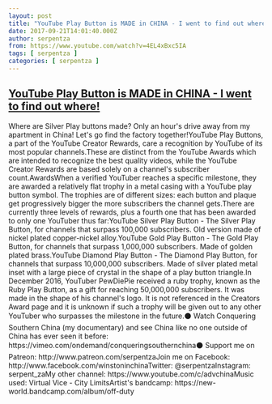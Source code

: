 ```yaml
---
layout: post
title: "YouTube Play Button is MADE in CHINA - I went to find out where!"
date: 2017-09-21T14:01:40.000Z
author: serpentza
from: https://www.youtube.com/watch?v=4EL4xBxc5IA
tags: [ serpentza ]
categories: [ serpentza ]
---
```

<!--1506002500000-->
[YouTube Play Button is MADE in CHINA - I went to find out where!](https://www.youtube.com/watch?v=4EL4xBxc5IA)
------

<div>
Where are Silver Play buttons made? Only an hour's drive away from my apartment in China! Let's go find the factory together!YouTube Play Buttons, a part of the YouTube Creator Rewards, care a recognition by YouTube of its most popular channels.These are distinct from the YouTube Awards which are intended to recognize the best quality videos, while the YouTube Creator Rewards are based solely on a channel's subscriber count.AwardsWhen a verified YouTuber reaches a specific milestone, they are awarded a relatively flat trophy in a metal casing with a YouTube play button symbol. The trophies are of different sizes: each button and plaque get progressively bigger the more subscribers the channel gets.There are currently three levels of rewards, plus a fourth one that has been awarded to only one YouTuber thus far:YouTube Silver Play Button - The Silver Play Button, for channels that surpass 100,000 subscribers. Old version made of nickel plated copper-nickel alloy.YouTube Gold Play Button - The Gold Play Button, for channels that surpass 1,000,000 subscribers. Made of golden plated brass.YouTube Diamond Play Button - The Diamond Play Button, for channels that surpass 10,000,000 subscribers. Made of silver plated metal inset with a large piece of crystal in the shape of a play button triangle.In December 2016, YouTuber PewDiePie received a ruby trophy, known as the Ruby Play Button, as a gift for reaching 50,000,000 subscribers. It was made in the shape of his channel's logo. It is not referenced in the Creators Award page and it is unknown if such a trophy will be given out to any other YouTuber who surpasses the milestone in the future.⚫ Watch Conquering Southern China (my documentary) and see China like no one outside of China has ever seen it before: https://vimeo.com/ondemand/conqueringsouthernchina⚫ Support me on Patreon: http://www.patreon.com/serpentzaJoin me on Facebook: http://www.facebook.com/winstoninchinaTwitter: @serpentzaInstagram: serpent_zaMy other channel: https://www.youtube.com/c/advchinaMusic used: Virtual Vice - City LimitsArtist's bandcamp: https://new-world.bandcamp.com/album/off-duty
</div>
